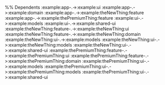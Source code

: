 
%% Dependents
:example:app-.->:example:ui
:example:app-.->:example:domain
:example:app-.->:example:theNewThing:feature
:example:app-.->:example:thePremiumThing:feature
:example:ui-.->:example:models
:example:ui-.->:example:shared-ui
:example:theNewThing:feature-.->:example:theNewThing:ui
:example:theNewThing:feature-.->:example:theNewThing:domain
:example:theNewThing:ui-.->:example:models
:example:theNewThing:ui-.->:example:theNewThing:models
:example:theNewThing:ui-.->:example:shared-ui
:example:thePremiumThing:feature-.->:example:thePremiumThing:ui
:example:thePremiumThing:feature-.->:example:thePremiumThing:domain
:example:thePremiumThing:ui-.->:example:models
:example:thePremiumThing:ui-.->:example:thePremiumThing:models
:example:thePremiumThing:ui-.->:example:shared-ui
```